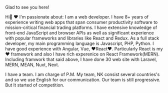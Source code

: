 Glad to see you here!
<!--
**lievander/lievande** is a ✨ _special_ ✨ repository because its `README.md` (this file) appears on your GitHub profile.

Here are some ideas to get you started:

- 🔭 I’m currently working on ...
- 🌱 I’m currently learning ...
- 👯 I’m looking to collaborate on ...
- 🤔 I’m looking for help with ...
- 💬 Ask me about ...
- 📫 How to reach me: ...
- 😄 Pronouns: ...
- ⚡ Fun fact: ...
-->
Hi👋
❤️ I'm passionate about:
I am a web developer. I have 8+ years of experience writing web apps that span consumer productivity software to mission-critical financial trading platforms. I have extensive knowledge of front-end JavaScript and browser APIs as well as significant experience with popular frameworks and libraries like React and Redux. As a full stack developer, my main programming language is Javascript, PHP, Python. I have good experience with Angular, Vue, ❤️React❤️. Particularly React is my ❤️ framework and also I have rich experenice on React Framework(MERN). Including framwork that said above, I have done 30 web site with Laravel, MERN, MEAN, Nuxt, Next.

I have a team. I am charge of P.M. My team, NK consist several countries's and so we use English for our communication. Our team is still progressive. But It started of competition.
